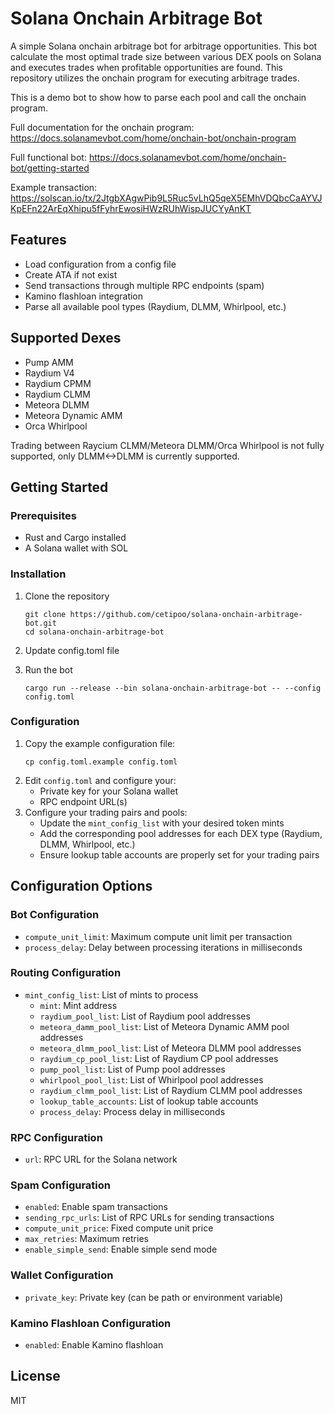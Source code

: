# Solana Onchain Arbitrage Bot

A simple Solana onchain arbitrage bot for arbitrage opportunities. This bot calculate the most optimal trade size between various DEX pools on Solana and executes trades when profitable opportunities are found. This repository utilizes the onchain program for executing arbitrage trades.

This is a demo bot to show how to parse each pool and call the onchain program.

Full documentation for the onchain program:
https://docs.solanamevbot.com/home/onchain-bot/onchain-program

Full functional bot:
https://docs.solanamevbot.com/home/onchain-bot/getting-started

Example transaction:
https://solscan.io/tx/2JtgbXAgwPib9L5Ruc5vLhQ5qeX5EMhVDQbcCaAYVJKpEFn22ArEqXhipu5fFyhrEwosiHWzRUhWispJUCYyAnKT

## Features

- Load configuration from a config file
- Create ATA if not exist
- Send transactions through multiple RPC endpoints (spam)
- Kamino flashloan integration
- Parse all available pool types (Raydium, DLMM, Whirlpool, etc.)

## Supported Dexes

- Pump AMM
- Raydium V4
- Raydium CPMM
- Raydium CLMM
- Meteora DLMM
- Meteora Dynamic AMM
- Orca Whirlpool

Trading between Raycium CLMM/Meteora DLMM/Orca Whirlpool is not fully supported, only DLMM<->DLMM is currently supported.

## Getting Started

### Prerequisites

- Rust and Cargo installed
- A Solana wallet with SOL

### Installation

1. Clone the repository

   ```
   git clone https://github.com/cetipoo/solana-onchain-arbitrage-bot.git
   cd solana-onchain-arbitrage-bot
   ```

2. Update config.toml file

3. Run the bot
   ```
   cargo run --release --bin solana-onchain-arbitrage-bot -- --config config.toml
   ```

### Configuration

1. Copy the example configuration file:
   ```
   cp config.toml.example config.toml
   ```
2. Edit `config.toml` and configure your:
   - Private key for your Solana wallet
   - RPC endpoint URL(s)
3. Configure your trading pairs and pools:
   - Update the `mint_config_list` with your desired token mints
   - Add the corresponding pool addresses for each DEX type (Raydium, DLMM, Whirlpool, etc.)
   - Ensure lookup table accounts are properly set for your trading pairs

## Configuration Options

### Bot Configuration

- `compute_unit_limit`: Maximum compute unit limit per transaction
- `process_delay`: Delay between processing iterations in milliseconds

### Routing Configuration

- `mint_config_list`: List of mints to process
  - `mint`: Mint address
  - `raydium_pool_list`: List of Raydium pool addresses
  - `meteora_damm_pool_list`: List of Meteora Dynamic AMM pool addresses
  - `meteora_dlmm_pool_list`: List of Meteora DLMM pool addresses
  - `raydium_cp_pool_list`: List of Raydium CP pool addresses
  - `pump_pool_list`: List of Pump pool addresses
  - `whirlpool_pool_list`: List of Whirlpool pool addresses
  - `raydium_clmm_pool_list`: List of Raydium CLMM pool addresses
  - `lookup_table_accounts`: List of lookup table accounts
  - `process_delay`: Process delay in milliseconds

### RPC Configuration

- `url`: RPC URL for the Solana network

### Spam Configuration

- `enabled`: Enable spam transactions
- `sending_rpc_urls`: List of RPC URLs for sending transactions
- `compute_unit_price`: Fixed compute unit price
- `max_retries`: Maximum retries
- `enable_simple_send`: Enable simple send mode

### Wallet Configuration

- `private_key`: Private key (can be path or environment variable)

### Kamino Flashloan Configuration

- `enabled`: Enable Kamino flashloan

## License

MIT
